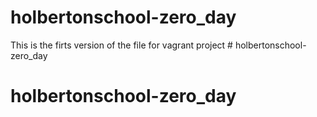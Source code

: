 # holbertonschool-zero_day
This is the firts version of the file for vagrant project # holbertonschool-zero_day
# holbertonschool-zero_day
